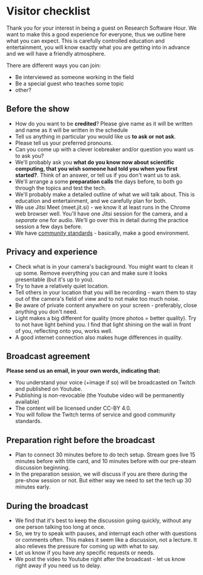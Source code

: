 # Visitor checklist

Thank you for your interest in being a guest on Research Software
Hour.  We want to make this a good experience for everyone, thus we
outline here what you can expect.  This is carefully controlled
education and entertainment, you will know exactly what you are
getting into in advance and we will have a friendly atmosphere.

There are different ways you can join:
- Be interviewed as someone working in the field
- Be a special guest who teaches some topic
- other?



## Before the show

- How do you want to be **credited**?  Please give name as it will be
  written and name as it will be written in the schedule
- Tell us anything in particular you would like us **to ask or not
  ask**.
- Please tell us your preferred pronouns.
- Can you come up with a clever icebreaker and/or question you want us
  to ask you?
- We'll probably ask you **what do you know now about scientific
  computing, that you wish someone had told you when you first
  started?**.  Think of an answer, or tell us if you don't want us to
  ask.
- We'll arrange a some **preparation calls** the days before, to both
  go through the topics and test the tech.
- We'll probably make a detailed outline of what we will talk about.
  This is education and entertainment, and we carefully plan for
  both.
- We use Jitsi Meet (meet.jit.si) - we know it at least runs in the
  Chrome web browser well.  You'll have one Jitsi session for the
  camera, and a *separate* one for audio.  We'll go over this in
  detail during the practice session a few days before.
- We have [community
  standards](https://researchsoftwarehour.github.io/watch/) -
  basically, make a good environment.



## Privacy and experience

- Check what is in your camera's background.  You might want to
  clean it up some.  Remove everything you can and make sure it
  looks presentable (but it's up to you).
- Try to have a relatively quiet location.
- Tell others in your location that you will be recording - warn
  them to stay out of the camera's field of view and to not make too
  much noise.
- Be aware of private content anywhere on your screen - preferably,
  close anything you don't need.
- Light makes a big different for quality (more photos = better
  quality).  Try to not have light behind you.  I find that light
  shining on the wall in front of you, reflecting onto you, works
  well.
- A good internet connection also makes huge differences in quality.



## Broadcast agreement

**Please send us an email, in your own words, indicating that:**
- You understand your voice (+image if so) will be broadcasted on
  Twitch and published on Youtube.
- Publishing is non-revocable (the Youtube video will be permanently
  available)
- The content will be licensed under CC-BY 4.0.
- You will follow the Twitch terms of service and good community
  standards.



## Preparation right before the broadcast

- Plan to connect 30 minutes before to do tech setup.  Stream goes
  live 15 minutes before with title card, and 10 minutes before with
  our pre-steam discussion beginning.
- In the preparation session, we will discuss if you are there during
  the pre-show session or not.  But either way we need to set the tech
  up 30 minutes early.



## During the broadcast

- We find that it's best to keep the discussion going quickly, without
  any one person talking too long at once.
- So, we try to speak with pauses, and interrupt each other with
  questions or comments often.  This makes it seem like a discussion,
  not a lecture.  It also relieves the pressure for coming up with
  what to say.
- Let us know if you have any specific requests or needs.
- We post the video to Youtube right after the broadcast - let us know
  right away if you need us to delay.
